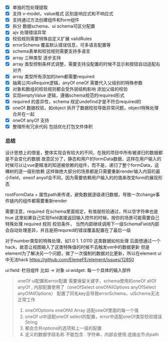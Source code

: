 *[x] 单独的包处理提取
*[x] 支持 v-model，value格式 区别是响应式和不响应式
*[x] 支持通过方法创建组件和form组件
*[x] 拆分 数据schema、ui schema可区分配置
*[x] ajv 处理错误异常
*[x] 校验规则需要特殊自定义扩展 validRules
*[x] errorSchema 覆盖默认错误信息，可多语言配置等
*[x] schema表单和校验规则需要支持多语言
*[x] array 三种类型 逐步支持
*[x] array 类型控制条样式调整，需要支持没配置的时候不显示和按钮自动适配右对齐
*[x] array 类型所有添加的item都需要required
*[x] 抽离公共isRequire逻辑，anyOf oneOf 需要代入父级别的特殊参数
*[x] 对象和数组的校验规则都会受外层结构影响 添加父级的校验
*[x] 实现emptyValue 逻辑，遵循schema规范的required形式
*[x] required 的差异性，schema 规定undefind才是不符合required的
*[x] oneOf 数据校验，如object 拆开了数据校验导致异常问题，object特殊处理合并在一起
*[x] oneOf anyOf 支持
*[x] 整理所有冗余代码 包括优化打包文件体积

### 总结
设计思想上的借鉴，整体实现会有较大的不同，在我的项目中所有被递归的数据都是不会变化的数据
故意区分了，静态和用户的formData数据，这样在用户输入的时候可以让vue更精准的知道被依赖的组件，而不是，递归了整个formData，这棵树的逐一级别依赖
这样做绝大部分的场景都是只需要重新render输入内容的最小field，oneof anyof会不同，因为需要依赖用户输入的的值来改变form的展现形态

rootFormData + 属性path来传递，避免数据逐级递归数据，导致一次change事件链内的组件都需要重新render

需要注意，required 在schema里面规定，有值就校验通过，所以空字符串也是true
这里如果自己实现field直接返回输入控件的时候，按你的场景可能需要自己特殊处理 required 规则 校验条件，
当然内部继续调用下一级SchemaField内部会自动处理差异，并且是把requred的错误覆盖配置在了最后一级

对于number类型的特殊处理，如1.0 1. 1.0110 这类数据如何处理
后面想通过一个hack，故意让视图输入了这类特殊值的时候不去触发vm中的数据更新
但是element为了解决另一个问题，做了一次强制的数据对比更新，所以在element ui中无法hack
https://github.com/ElemeFE/element/issues/12850

ui:field: 栏目组件 比如 -> 对象
ui:widget: 每一个具体的输入部件

> oneOf ui配置和error配置
> 需要保留关键字，schema使用的oneOf allOf anyOf , 内部配置使用了（oneOfSelect oneOfAllOptions anyOfSelect anyOfAllOptions） 配置了同名key会导致errorSchema，uiSchema无法正常工作
> 1. oneOfOptions oneOfAll  Array 适配oneOf里面的每一个值
> 1. oneOf ui中适配oneOf select的配置，error中适配oneOf类型校验错误 String
> 1. 都会合并options的选项和上一级的配置
> 1. 定义的数据字段名称 不能包含 . 字符串，内部会使用.连接出节点path
